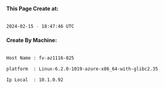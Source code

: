 
   
#### This Page Create at:

```bash

2024-02-15 - 18:47:46 UTC

```

#### Create By Machine:

```bash

Host Name : fv-az1116-825

platform  : Linux-6.2.0-1019-azure-x86_64-with-glibc2.35

Ip Local  : 10.1.0.92

```

